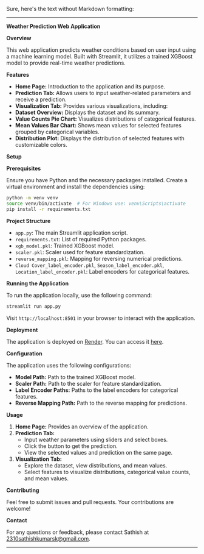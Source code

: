 Sure, here's the text without Markdown formatting:

---

**Weather Prediction Web Application**

**Overview**

This web application predicts weather conditions based on user input using a machine learning model. Built with Streamlit, it utilizes a trained XGBoost model to provide real-time weather predictions.

**Features**

- **Home Page:** Introduction to the application and its purpose.
- **Prediction Tab:** Allows users to input weather-related parameters and receive a prediction.
- **Visualization Tab:** Provides various visualizations, including:
- **Dataset Overview:** Displays the dataset and its summary.
- **Value Counts Pie Chart:** Visualizes distributions of categorical features.
- **Mean Values Bar Chart:** Shows mean values for selected features grouped by categorical variables.
- **Distribution Plot:** Displays the distribution of selected features with customizable colors.

**Setup**

**Prerequisites**

Ensure you have Python and the necessary packages installed. Create a virtual environment and install the dependencies using:

```bash
python -m venv venv
source venv/bin/activate  # For Windows use: venv\Scripts\activate
pip install -r requirements.txt
```

**Project Structure**

- `app.py`: The main Streamlit application script.
- `requirements.txt`: List of required Python packages.
- `xgb_model.pkl`: Trained XGBoost model.
- `scaler.pkl`: Scaler used for feature standardization.
- `reverse_mapping.pkl`: Mapping for reversing numerical predictions.
- `Cloud Cover_label_encoder.pkl`, `Season_label_encoder.pkl`, `Location_label_encoder.pkl`: Label encoders for categorical features.

**Running the Application**

To run the application locally, use the following command:

```bash
streamlit run app.py
```

Visit `http://localhost:8501` in your browser to interact with the application.

**Deployment**

The application is deployed on [Render](https://render.com). You can access it [here](https://weather-predictions.onrender.com/).

**Configuration**

The application uses the following configurations:

- **Model Path:** Path to the trained XGBoost model.
- **Scaler Path:** Path to the scaler for feature standardization.
- **Label Encoder Paths:** Paths to the label encoders for categorical features.
- **Reverse Mapping Path:** Path to the reverse mapping for predictions.

**Usage**

1. **Home Page:** Provides an overview of the application.
2. **Prediction Tab:**
   - Input weather parameters using sliders and select boxes.
   - Click the button to get the prediction.
   - View the selected values and prediction on the same page.
3. **Visualization Tab:**
   - Explore the dataset, view distributions, and mean values.
   - Select features to visualize distributions, categorical value counts, and mean values.

**Contributing**

Feel free to submit issues and pull requests. Your contributions are welcome!

**Contact**

For any questions or feedback, please contact Sathish at 2310sathishkumarsk@gmail.com.

---
